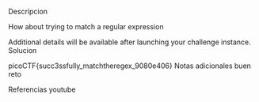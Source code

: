 Descripcion

How about trying to match a regular expression

Additional details will be available after launching your challenge instance.
Solucion

picoCTF{succ3ssfully_matchtheregex_9080e406}
Notas adicionales
buen reto

Referencias
youtube
